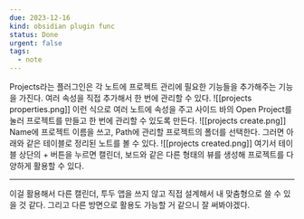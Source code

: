 ```yaml
---
due: 2023-12-16
kind: obsidian plugin func
status: Done
urgent: false
tags:
  - note
---
```


Projects라는 플러그인은 각 노트에 프로젝트 관리에 필요한 기능들을 추가해주는 기능을 가진다. 여러 속성을 직접 추가해서 한 번에 관리할 수 있다.
![[projects properties.png]]
이런 식으로 여러 노트에 속성을 주고 사이드 바의 Open Project를 눌러 프로젝트를 만들고 한 번에 관리할 수 있도록 만든다.
![[projects create.png]]
Name에 프로젝트 이름을 쓰고, Path에 관리할 프로젝트의 폴더를 선택한다. 그러면 아래와 같은 테이블로 정리된 노트를 볼 수 있다.
![[projects created.png]]
여기서 테이블 상단의 + 버튼을 누르면 캘린더, 보드와 같은 다른 형태의 뷰를 생성해 프로젝트를 다양하게 활용할 수 있다.

----
이걸 활용해서 다른 캘린더, 투두 앱을 쓰지 않고 직접 설계해서 내 맞춤형으로 쓸 수 있을 것 같다. 그리고 다른 방면으로 활용도 가능할 거 같으니 잘 써봐야겠다.